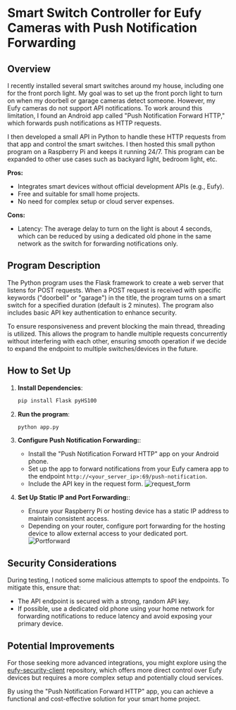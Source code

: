 # Smart Switch Controller for Eufy Cameras with Push Notification Forwarding

## Overview

I recently installed several smart switches around my house, including one for the front porch light. My goal was to set up the front porch light to turn on when my doorbell or garage cameras detect someone. However, my Eufy cameras do not support API notifications. To work around this limitation, I found an Android app called "Push Notification Forward HTTP," which forwards push notifications as HTTP requests.

I then developed a small API in Python to handle these HTTP requests from that app and control the smart switches. I then hosted this small python program on a Raspberry Pi and keeps it running 24/7. This program can be expanded to other use cases such as backyard light, bedroom light, etc.

**Pros:**
- Integrates smart devices without official development APIs (e.g., Eufy).
- Free and suitable for small home projects.
- No need for complex setup or cloud server expenses.

**Cons:**
- Latency: The average delay to turn on the light is about 4 seconds, which can be reduced by using a dedicated old phone in the same network as the switch for forwarding notifications only.

## Program Description

The Python program uses the Flask framework to create a web server that listens for POST requests. When a POST request is received with specific keywords ("doorbell" or "garage") in the title, the program turns on a smart switch for a specified duration (default is 2 minutes). The program also includes basic API key authentication to enhance security.

To ensure responsiveness and prevent blocking the main thread, threading is utilized. This allows the program to handle multiple requests concurrently without interfering with each other, ensuring smooth operation if we decide to expand the endpoint to multiple switches/devices in the future.
## How to Set Up

1. **Install Dependencies**:
   ```bash
   pip install Flask pyHS100

2. **Run the program**:
   ```bash
   python app.py

3. **Configure Push Notification Forwarding:**:
   - Install the "Push Notification Forward HTTP" app on your Android phone.
    - Set up the app to forward notifications from your Eufy camera app to the endpoint `http://<your_server_ip>:69/push-notification`.
    - Include the API key in the request form.
   ![request_form](https://github.com/cusinbs/smart-switch-api/assets/20715034/9efdeaa8-2fc8-4af5-b809-d202f396b04e)

3. **Set Up Static IP and Port Forwarding:**:
   - Ensure your Raspberry Pi or hosting device has a static IP address to maintain consistent access.
    - Depending on your router, configure port forwarding for the hosting device to allow external access to your dedicated port.
    ![Portforward](https://github.com/cusinbs/smart-switch-api/assets/20715034/765282d6-4f7c-4013-98eb-446f4210df60)

## Security Considerations

During testing, I noticed some malicious attempts to spoof the endpoints. To mitigate this, ensure that:

- The API endpoint is secured with a strong, random API key.
- If possible, use a dedicated old phone using your home network for forwarding notifications to reduce latency and avoid exposing your primary device.

## Potential Improvements

For those seeking more advanced integrations, you might explore using the [eufy-security-client](https://github.com/bropat/eufy-security-client) repository, which offers more direct control over Eufy devices but requires a more complex setup and potentially cloud services.

By using the "Push Notification Forward HTTP" app, you can achieve a functional and cost-effective solution for your smart home project.

